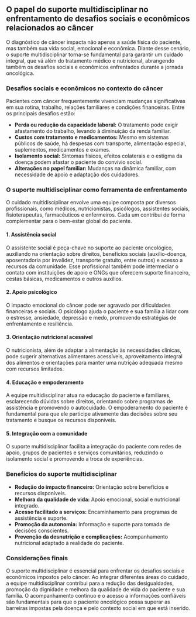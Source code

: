 
## O papel do suporte multidisciplinar no enfrentamento de desafios sociais e econômicos relacionados ao câncer

O diagnóstico de câncer impacta não apenas a saúde física do paciente, mas também sua vida social, emocional e econômica. Diante desse cenário, o suporte multidisciplinar torna-se fundamental para garantir um cuidado integral, que vá além do tratamento médico e nutricional, abrangendo também os desafios sociais e econômicos enfrentados durante a jornada oncológica.

### Desafios sociais e econômicos no contexto do câncer

Pacientes com câncer frequentemente vivenciam mudanças significativas em sua rotina, trabalho, relações familiares e condições financeiras. Entre os principais desafios estão:

- **Perda ou redução da capacidade laboral:** O tratamento pode exigir afastamento do trabalho, levando à diminuição da renda familiar.
- **Custos com tratamento e medicamentos:** Mesmo em sistemas públicos de saúde, há despesas com transporte, alimentação especial, suplementos, medicamentos e exames.
- **Isolamento social:** Sintomas físicos, efeitos colaterais e o estigma da doença podem afastar o paciente do convívio social.
- **Alterações no papel familiar:** Mudanças na dinâmica familiar, com necessidade de apoio e adaptação dos cuidadores.

### O suporte multidisciplinar como ferramenta de enfrentamento

O cuidado multidisciplinar envolve uma equipe composta por diversos profissionais, como médicos, nutricionistas, psicólogos, assistentes sociais, fisioterapeutas, farmacêuticos e enfermeiros. Cada um contribui de forma complementar para o bem-estar global do paciente.

#### 1. **Assistência social**

O assistente social é peça-chave no suporte ao paciente oncológico, auxiliando na orientação sobre direitos, benefícios sociais (auxílio-doença, aposentadoria por invalidez, transporte gratuito, entre outros) e acesso a recursos da comunidade. Esse profissional também pode intermediar o contato com instituições de apoio e ONGs que oferecem suporte financeiro, cestas básicas, medicamentos e outros auxílios.

#### 2. **Apoio psicológico**

O impacto emocional do câncer pode ser agravado por dificuldades financeiras e sociais. O psicólogo ajuda o paciente e sua família a lidar com o estresse, ansiedade, depressão e medo, promovendo estratégias de enfrentamento e resiliência.

#### 3. **Orientação nutricional acessível**

O nutricionista, além de adaptar a alimentação às necessidades clínicas, pode sugerir alternativas alimentares acessíveis, aproveitamento integral dos alimentos e orientações para manter uma nutrição adequada mesmo com recursos limitados.

#### 4. **Educação e empoderamento**

A equipe multidisciplinar atua na educação do paciente e familiares, esclarecendo dúvidas sobre direitos, orientando sobre programas de assistência e promovendo o autocuidado. O empoderamento do paciente é fundamental para que ele participe ativamente das decisões sobre seu tratamento e busque os recursos disponíveis.

#### 5. **Integração com a comunidade**

O suporte multidisciplinar facilita a integração do paciente com redes de apoio, grupos de pacientes e serviços comunitários, reduzindo o isolamento social e promovendo a troca de experiências.

### Benefícios do suporte multidisciplinar

- **Redução do impacto financeiro:** Orientação sobre benefícios e recursos disponíveis.
- **Melhora da qualidade de vida:** Apoio emocional, social e nutricional integrado.
- **Acesso facilitado a serviços:** Encaminhamento para programas de assistência e suporte.
- **Promoção da autonomia:** Informação e suporte para tomada de decisões conscientes.
- **Prevenção da desnutrição e complicações:** Acompanhamento nutricional adaptado à realidade do paciente.

### Considerações finais

O suporte multidisciplinar é essencial para enfrentar os desafios sociais e econômicos impostos pelo câncer. Ao integrar diferentes áreas do cuidado, a equipe multidisciplinar contribui para a redução das desigualdades, promoção da dignidade e melhora da qualidade de vida do paciente e sua família. O acompanhamento contínuo e o acesso a informações confiáveis são fundamentais para que o paciente oncológico possa superar as barreiras impostas pela doença e pelo contexto social em que está inserido.
```
